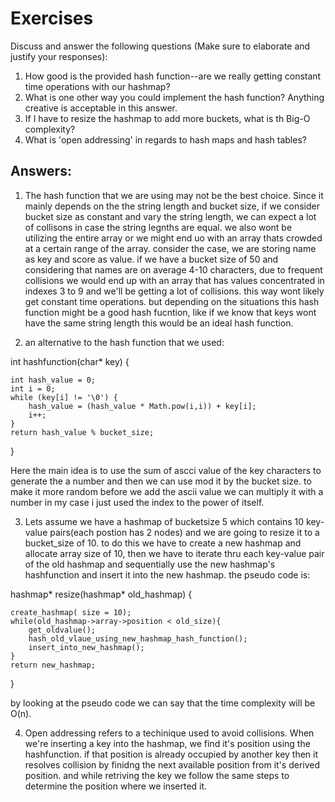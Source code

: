 # Exercises

Discuss and answer the following questions (Make sure to elaborate and justify your responses):

1. How good is the provided hash function--are we really getting constant time operations with our hashmap?
2. What is one other way you could implement the hash function? Anything creative is acceptable in this answer.
3. If I have to resize the hashmap to add more buckets, what is th Big-O complexity?
4. What is 'open addressing' in regards to hash maps and hash tables?

## Answers:

1. The hash function that we are using may not be the best choice. Since it mainly depends on the the string length and bucket size, if we consider bucket size as constant and vary the string length, we can expect a lot of collisons in case the string legnths are equal. we also wont be utilizing the entire array or we might end uo with an array thats crowded at a certain range of the array. consider the case, we are storing name as key and score as value. if we have a bucket size of 50 and considering that names are on average 4-10 characters, due to frequent collisions we would end up with an array that has values concentrated in indexes 3 to 9 and we'll be getting a lot of collisions. this way wont likely get constant time operations. but depending on the situations this hash function might be a good hash fucntion, like if we know that keys wont have the same string length this would be an ideal hash function. 

2. an alternative to the hash function that we used: 

int hashfunction(char* key) {

    int hash_value = 0;
    int i = 0;
    while (key[i] != '\0') {
        hash_value = (hash_value * Math.pow(i,i)) + key[i];
        i++;
    }
    return hash_value % bucket_size;

}

Here the main idea is to use the sum of ascci value of the key characters to generate the a number and then we can use mod it by the bucket size. to make it more random before we add the ascii value we can multiply it with a number in my case i just used the index to the power of itself.

3. Lets assume we have a hashmap of bucketsize 5 which contains 10 key-value pairs(each postion has 2 nodes) and we are going to resize it to a bucket_size of 10.
to do this we have to create a new hashmap and allocate array size of 10, then we have to iterate thru each key-value pair of the old hashmap and sequentially use the new hashmap's hashfunction and insert it into the new hashmap. the pseudo code is:


hashmap* resize(hashmap* old_hashmap) {

    create_hashmap( size = 10);
    while(old_hashmap->array->position < old_size){
        get_oldvalue();
        hash_old_vlaue_using_new_hashmap_hash_function();
        insert_into_new_hashmap();
    }
    return new_hashmap;

}

by looking at the pseudo code we can say that the time complexity will be O(n).

4. Open addressing refers to a techinique used to avoid collisions. When we're inserting a key into the hashmap, we find it's position using the hashfunction. if that position is already occupied by another key then it resolves collision by finidng the next available position from it's derived position. and while retriving the key we follow the same steps to determine the position where we inserted it. 


